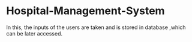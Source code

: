 # Hospital-Management-System
In this, the inputs of the users are taken and is stored in database ,which can be later accessed. 
